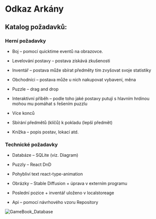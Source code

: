 # Odkaz Arkány

## Katalog požadavků:

### Herní požadavky

- Boj – pomocí quicktime eventů na obrazovce.

- Levelování postavy – postava získává zkušenosti 

- Inventář – postava může sbírat předměty tím zvyšovat svoje statistiky

- Obchodníci – postava může u nich nakupovat vybavení, měna

- Puzzle – drag and drop 

- Interaktivní příběh – podle toho jaké postavy putují s hlavním hrdinou mohou mu pomáhat s řešením puzzlu
  
- Více konců

- Sbírání předmětů (klíčů) k pokladu (lepší předmět)

- Knížka – popis postav, lokací atd.

### Technické požadavky

- Databáze – SQLite (viz. Diagram)

- Puzzly – React DnD
  
- Pohybliví text react-type-animation

- Obrázky – Stable Diffusion + úprava v externím programu

- Poslední pozice + inventář uloženo v localstoreage

- Api – pomocí návrhového vzoru Repository


![GameBook_Database](https://github.com/user-attachments/assets/3c5592ef-9557-4d43-8347-27844e050de6)

